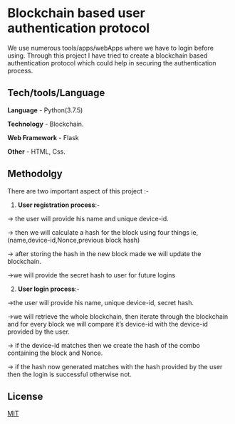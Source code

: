 
# Blockchain based user authentication protocol

We use numerous tools/apps/webApps where we have to login before using.
Through this project I have tried to create a blockchain based authentication protocol which could help in securing the authentication process.


## Tech/tools/Language


**Language** - Python(3.7.5)

**Technology** - Blockchain.

**Web Framework** - Flask

**Other** - HTML, Css.
## Methodolgy

There are two important aspect of this project :-

1. **User registration process**:-

-> the user will provide his name and unique device-id.

-> then we will calculate a hash for the block using four things ie,
(name,device-id,Nonce,previous block hash)

-> after storing the hash in the new block made we will update the blockchain.

->we will provide the secret hash to user for future logins

2. **User login process**:-

->the user will provide his name, unique device-id, secret hash.

->we will retrieve the whole blockchain, then iterate through the blockchain and for
every block we will compare it’s device-id with the device-id provided by the user.

-> if the device-id matches then we create the hash of the combo containing the
block and Nonce.

-> if the hash now generated matches with the hash provided by the user then the
login is successful otherwise not.

## License

[MIT](https://choosealicense.com/licenses/mit/)

